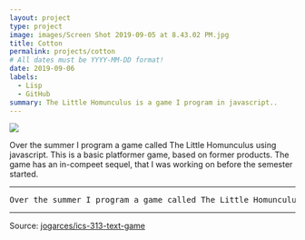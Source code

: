 ```yaml
---
layout: project
type: project
image: images/Screen Shot 2019-09-05 at 8.43.02 PM.jpg
title: Cotton
permalink: projects/cotton
# All dates must be YYYY-MM-DD format!
date: 2019-09-06
labels:
  - Lisp
  - GitHub
summary: The Little Homunculus is a game I program in javascript..
---
```


<img class="ui image" src="{{ site.baseurl }}/images/hom2.jpg">

Over the summer I program a game called The Little Homunculus using javascript. This is a basic platformer game, based on former products. The game has an in-compeet sequel, that I was working on before the semester started.

<hr>

<pre>
Over the summer I program a game called The Little Homunculus using javascript. This is a basic platformer game, based on former products. The game has an in-compeet sequel, that I was working on before the semester started.
</pre>

<hr>

Source: <a href="https://github.com/jogarces/ics-313-text-game"><i class="large github icon "></i>jogarces/ics-313-text-game</a>
